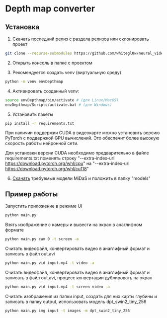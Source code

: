 # Depth map converter

## Установка

1. Скачать последний релиз с раздела релизов
или склонировать проект
```bash
git clone --recurse-submodules https://github.com/whitegl0w/neural_video_3D_converter.git
```

2. Открыть консоль в папке с проектом

3. Рекомендуется создать venv (виртуальную среду)
```bash
python -m venv envDepthmap
```

4. Активировать созданный venv:
```bash
source envDepthmap/bin/activate # (для Linux/MacOS)
envDepthmap/Scripts/activate.bat # (для Windows)
```

5. Установить пакеты
```bash
pip install -r requirements.txt
```
При наличии поддержки CUDA в видеокарте можно установить версию PyTorch с поддержкой GPU вычислений. 
Это обеспечит более высокую скорость работы нейронной сети.

Для установки версии CUDA необходимо предварительно в файле requirements.txt поменять строку
"--extra-index-url https://download.pytorch.org/whl/cpu" 
на
"--extra-index-url https://download.pytorch.org/whl/cu118" 

6. [Скачать](https://github.com/isl-org/MiDaS/releases/tag/v3_1) требуемые модели MiDaS и положить в папку "models"

## Пример работы

Запустить приложение в режиме UI
```bash
python main.py
```

Взять изображение с камеры и вывести на экран в анаглифном формате
```bash
python main.py cam 0 -t screen -a
```

Считать видеофайл, конвертировать видео в анаглифный формат и записать в файл out.avi
```bash
python main.py vid input.mp4 -t video -a
```

Считать видеофайл, конвертировать видео в анаглифный формат и записать в файл out.avi, процесс конвертации дублировать на экран

```bash
python main.py vid input.mp4 -t screen video -a
```

Считать изображения из папки input, создать для них карты глубины и записать в папку output, использовать модель dpt_swin2_tiny_256
```bash 
python main.py img input -t images -m dpt_swin2_tiny_256
```
